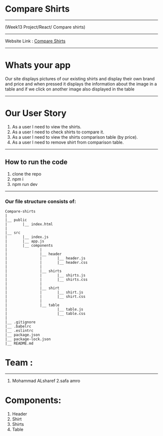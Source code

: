 # Compare Shirts
***
(Week13 Project/React/ Compare shirts)
***
 Website Link :
 [Compare Shirts](https://gallant-curie-e4f925.netlify.com/)
***
#  Whats your app
Our site displays pictures of our existing shirts and display their own brand and price and when pressed it displays the information about the image in a table and if we click on another image also displayed in the table

***
# Our User Story
 1. As a user I need to view the shirts.
 2. As a user I need to check shirts to compare it.
 3. As a user I need to view the shirts comparison table (by price).
 4. As a user I need to remove shirt from comparison table.
 ***
## How to run the code 
1. clone the repo 
2. npm i 
3. npm run dev 
***
### Our file structure consists of:
```
Compare-shirts
|
|__ public
|       |__ index.html
|
|__ src
|       |__ index.js
|       |__ app.js
|       |__ components
|               |
|               |__ header
|               |       |__ header.js
|               |       |__ header.css
|               |
|               |__ shirts
|               |       |__ shirts.js
|               |       |__ shirts.css
|               |
|               |__ shirt
|               |       |__ shirt.js
|               |       |__ shirt.css
|               |
|               |__ table
|                       |__ table.js
|                       |__ table.css
|
|__ .gitignore
|__ .babelrc
|__ .eslintrc
|__ package.json
|__ package-lock.json
|__ README.md
```
# Team :
***
1. Mohammad ALsharef
2.safa amro

# Components:
1. Header
2. Shirt
3. Shirts
4. Table

 
